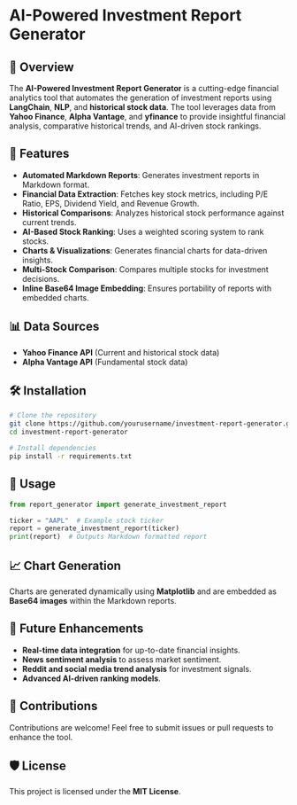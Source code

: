 # AI-Powered Investment Report Generator

## 📌 Overview
The **AI-Powered Investment Report Generator** is a cutting-edge financial analytics tool that automates the generation of investment reports using **LangChain**, **NLP**, and **historical stock data**. The tool leverages data from **Yahoo Finance**, **Alpha Vantage**, and **yfinance** to provide insightful financial analysis, comparative historical trends, and AI-driven stock rankings.

## 🚀 Features
- **Automated Markdown Reports**: Generates investment reports in Markdown format.
- **Financial Data Extraction**: Fetches key stock metrics, including P/E Ratio, EPS, Dividend Yield, and Revenue Growth.
- **Historical Comparisons**: Analyzes historical stock performance against current trends.
- **AI-Based Stock Ranking**: Uses a weighted scoring system to rank stocks.
- **Charts & Visualizations**: Generates financial charts for data-driven insights.
- **Multi-Stock Comparison**: Compares multiple stocks for investment decisions.
- **Inline Base64 Image Embedding**: Ensures portability of reports with embedded charts.

## 📊 Data Sources
- **Yahoo Finance API** (Current and historical stock data)
- **Alpha Vantage API** (Fundamental stock data)

## 🛠️ Installation
```bash
# Clone the repository
git clone https://github.com/yourusername/investment-report-generator.git
cd investment-report-generator

# Install dependencies
pip install -r requirements.txt
```

## 🔧 Usage
```python
from report_generator import generate_investment_report

ticker = "AAPL"  # Example stock ticker
report = generate_investment_report(ticker)
print(report)  # Outputs Markdown formatted report
```

## 📈 Chart Generation
Charts are generated dynamically using **Matplotlib** and are embedded as **Base64 images** within the Markdown reports.

## 🔮 Future Enhancements
- **Real-time data integration** for up-to-date financial insights.
- **News sentiment analysis** to assess market sentiment.
- **Reddit and social media trend analysis** for investment signals.
- **Advanced AI-driven ranking models**.

## 🤝 Contributions
Contributions are welcome! Feel free to submit issues or pull requests to enhance the tool.

## 🛡️ License
This project is licensed under the **MIT License**.

